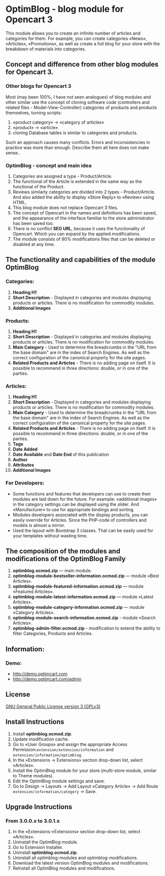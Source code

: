 # OptimBlog - blog module for Opencart 3
This module allows you to create an infinite number of articles and categories for them. For example, you can create categories «News», «Articles», «Promotions», as well as create a full blog for your store with the breakdown of materials into categories.


## Concept and difference from other blog modules for Opencart 3.
### Other blogs for Opencart 3
Most (may been 100%, I have not seen analogues) of blog modules and other similar use the concept of cloning software code (controllers and related files - Model-View-Controller) categories of products and products themselves, turning scripts:
1. «product category» → «category of articles»
2. «product» → «article»
3. cloning Database tables is similar to categories and products.

Such an approach causes many conflicts. Errors and inconsistencies in practice was more than enough. Describe them all here does not make sense..

### OptimBlog - concept and main idea
1. Categories are assigned a type - Product/Article.
2. The functional of the Article is extended in the same way as the functional of the Product.
3. Reviews similarly categories are divided into 2 types - Product/Article. And also added the ability to display «Store Reply» to «Review» using HTML.
4. This blog module does not replace Opencart 3 files.
5. The concept of Opencart in the names and definitions has been saved, and the appearance of the interface familiar to the store administrator has been saved too.
6. There is no conflict **SEO URL**, because it uses the functionality of Opencart. Which you can expand by the applied modifications.
7. The module consists of 90% modifications files that can be deleted or disabled at any time.


## The functionality and capabilities of the module OptimBlog
### Categories:
1. **Heading H1**
2. **Short Description** - Displayed in categories and modules displaying products or articles.
There is no modification for commodity modules.
3. **Additional Images**

### Products:
1. **Heading H1**
2. **Short Description** - Displayed in categories and modules displaying products or articles.
There is no modification for commodity modules.
3. **Main Category** - Used to determine the breadcrumbs in the "URL from the base domain" are in the index of Search Engines. As well as the correct configuration of the canonical property for the site pages.
4. **Related Products and Articles** - There is no adding page on itself. It is possible to recommend in three directions: double, or in one of the parties.

### Articles:
1. **Heading H1**
2. **Short Description** - Displayed in categories and modules displaying products or articles.
There is no modification for commodity modules.
3. **Main Category** - Used to determine the breadcrumbs in the "URL from the base domain" are in the index of Search Engines. As well as the correct configuration of the canonical property for the site pages.
4. **Related Products and Articles** - There is no adding page on itself. It is possible to recommend in three directions: double, or in one of the parties.
5. **Tags**
6. **Date Added**
7. **Date Available** and **Date End** of this publication
8. **Author**
9. **Attributes**
10. **Additional Images**

### For Developers:
- Some functions and features that developers can use to create their modules are laid down for the future. For example: «additional images» in the category settings can be displayed using the slider. And «Manufacturer» to use for appropriate bindings and sorting.
- Modules developers associated with the display products, you can easily override for Articles. Since the PHP-code of controllers and models is almost a mirror.
- Used the layout with Bootstrap 3 classes. That can be easily used for your templates without wasting time.


## The composition of the modules and modifications of the OptimBlog Family
1. **optimblog.ocmod.zip** — main module.
2. **optimblog-module-bestseller-information.ocmod.zip** — module «Best Articles».
3. **optimblog-module-featured-information.ocmod.zip** — module «Featured Articles».
4. **optimblog-module-latest-information.ocmod.zip** — module «Latest Articles».
5. **optimblog-module-category-information.ocmod.zip** — module «Category Articles».
6. **optimblog-module-search-information.ocmod.zip** - module «Search Articles».
6. **optimblog-admin-filter.ocmod.zip** - modification to extend the ability to filter Categories, Products and Articles.


## Information:
### Demo:
- http://demo.optimcart.com
- http://demo.optimcart.com/admin


## License
[GNU General Public License version 3 (GPLv3)](https://github.com/optimlab/optimblog/blob/master/LICENSE)


## Install Instructions
1. Install **optimblog.ocmod.zip**.
2. Update modification cache.
3. Go to «User Groups» and assign the appropriate Access Permission:`extension/extension/information` and `extension/information/optimblog`.
4. In the «Extensions -> Extensions» section drop-down list, select «Articles».
5. Install the OptimBlog module for your store (multi-store module, similar to Theme modules).
6. Edit the OptimBlog module settings and save.
7. Go to Design -> Layouts -> Add Layout «Category Article» -> Add Route `extension/information/category` -> Save.



## Upgrade Instructions
### From 3.0.0.x to 3.0.1.x
1. In the «Extensions->Extensions» section drop-down list, select «Articles».
2. Uninstall the OptimBlog module.
3. Go to Extension Installer.
4. Uninstall **optimblog.ocmod.zip**.
5. Uninstall all optimblog-modules and optimblog-modifications.
6. Download the latest version OptimBlog modules and modifications.
7. ReInstall all OptimBlog modules and modifications.

